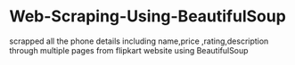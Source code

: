 # Web-Scraping-Using-BeautifulSoup
scrapped all the phone details including name,price ,rating,description through multiple pages from flipkart website using BeautifulSoup
